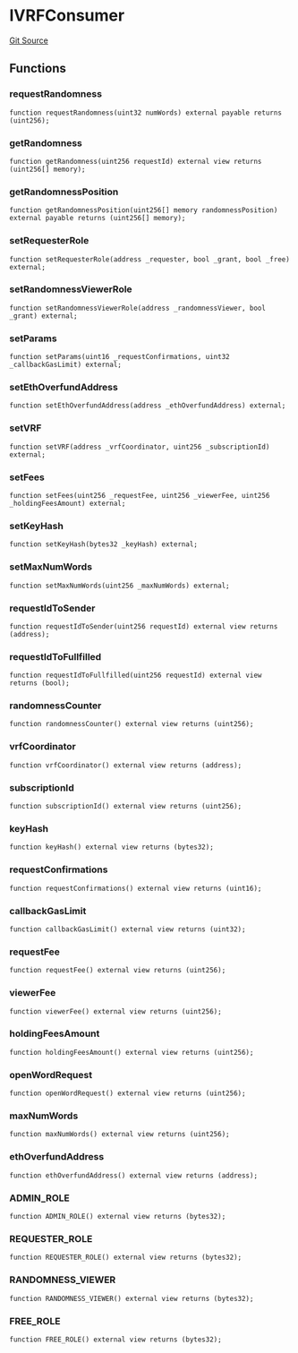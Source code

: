 # IVRFConsumer
[Git Source](https://github.com//Team3dVidyaGames/Contracts/blob/cb1733471b1d4daa24a16e671f78159e22669528/src/contracts/flattened/flattened_PackSeller.sol)


## Functions
### requestRandomness


```solidity
function requestRandomness(uint32 numWords) external payable returns (uint256);
```

### getRandomness


```solidity
function getRandomness(uint256 requestId) external view returns (uint256[] memory);
```

### getRandomnessPosition


```solidity
function getRandomnessPosition(uint256[] memory randomnessPosition) external payable returns (uint256[] memory);
```

### setRequesterRole


```solidity
function setRequesterRole(address _requester, bool _grant, bool _free) external;
```

### setRandomnessViewerRole


```solidity
function setRandomnessViewerRole(address _randomnessViewer, bool _grant) external;
```

### setParams


```solidity
function setParams(uint16 _requestConfirmations, uint32 _callbackGasLimit) external;
```

### setEthOverfundAddress


```solidity
function setEthOverfundAddress(address _ethOverfundAddress) external;
```

### setVRF


```solidity
function setVRF(address _vrfCoordinator, uint256 _subscriptionId) external;
```

### setFees


```solidity
function setFees(uint256 _requestFee, uint256 _viewerFee, uint256 _holdingFeesAmount) external;
```

### setKeyHash


```solidity
function setKeyHash(bytes32 _keyHash) external;
```

### setMaxNumWords


```solidity
function setMaxNumWords(uint256 _maxNumWords) external;
```

### requestIdToSender


```solidity
function requestIdToSender(uint256 requestId) external view returns (address);
```

### requestIdToFullfilled


```solidity
function requestIdToFullfilled(uint256 requestId) external view returns (bool);
```

### randomnessCounter


```solidity
function randomnessCounter() external view returns (uint256);
```

### vrfCoordinator


```solidity
function vrfCoordinator() external view returns (address);
```

### subscriptionId


```solidity
function subscriptionId() external view returns (uint256);
```

### keyHash


```solidity
function keyHash() external view returns (bytes32);
```

### requestConfirmations


```solidity
function requestConfirmations() external view returns (uint16);
```

### callbackGasLimit


```solidity
function callbackGasLimit() external view returns (uint32);
```

### requestFee


```solidity
function requestFee() external view returns (uint256);
```

### viewerFee


```solidity
function viewerFee() external view returns (uint256);
```

### holdingFeesAmount


```solidity
function holdingFeesAmount() external view returns (uint256);
```

### openWordRequest


```solidity
function openWordRequest() external view returns (uint256);
```

### maxNumWords


```solidity
function maxNumWords() external view returns (uint256);
```

### ethOverfundAddress


```solidity
function ethOverfundAddress() external view returns (address);
```

### ADMIN_ROLE


```solidity
function ADMIN_ROLE() external view returns (bytes32);
```

### REQUESTER_ROLE


```solidity
function REQUESTER_ROLE() external view returns (bytes32);
```

### RANDOMNESS_VIEWER


```solidity
function RANDOMNESS_VIEWER() external view returns (bytes32);
```

### FREE_ROLE


```solidity
function FREE_ROLE() external view returns (bytes32);
```


